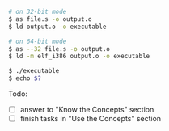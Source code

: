 ```bash
# on 32-bit mode
$ as file.s -o output.o
$ ld output.o -o executable

# on 64-bit mode
$ as --32 file.s -o output.o
$ ld -m elf_i386 output.o -o executable

$ ./executable
$ echo $?
```

Todo:
- [ ] answer to "Know the Concepts" section
- [ ] finish tasks in "Use the Concepts" section
